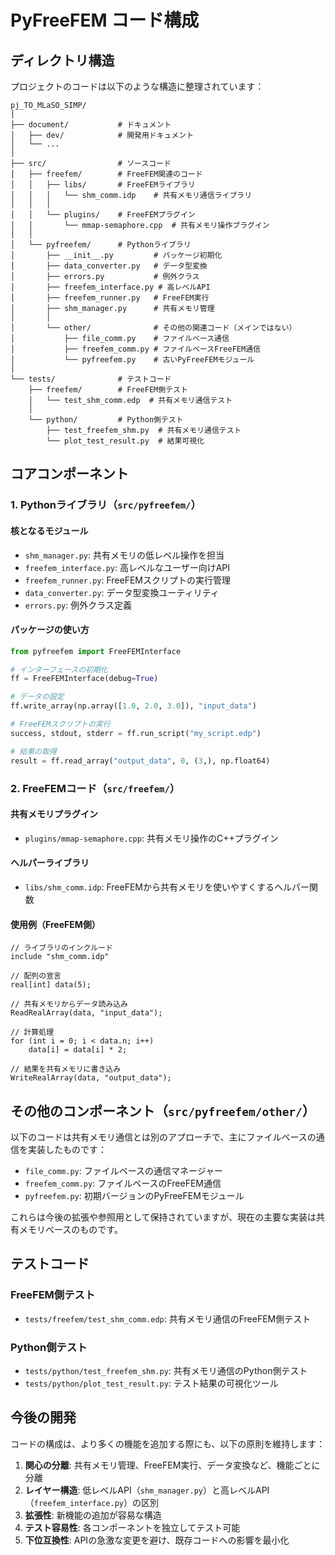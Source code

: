 # PyFreeFEM コード構成

## ディレクトリ構造

プロジェクトのコードは以下のような構造に整理されています：

```
pj_TO_MLaSO_SIMP/
│
├── document/           # ドキュメント
│   ├── dev/            # 開発用ドキュメント
│   └── ...
│
├── src/                # ソースコード
│   ├── freefem/        # FreeFEM関連のコード
│   │   ├── libs/       # FreeFEMライブラリ
│   │   │   └── shm_comm.idp    # 共有メモリ通信ライブラリ
│   │   │
│   │   └── plugins/    # FreeFEMプラグイン
│   │       └── mmap-semaphore.cpp  # 共有メモリ操作プラグイン
│   │
│   └── pyfreefem/      # Pythonライブラリ
│       ├── __init__.py         # パッケージ初期化
│       ├── data_converter.py   # データ型変換
│       ├── errors.py           # 例外クラス
│       ├── freefem_interface.py # 高レベルAPI
│       ├── freefem_runner.py   # FreeFEM実行
│       ├── shm_manager.py      # 共有メモリ管理
│       │
│       └── other/              # その他の関連コード（メインではない）
│           ├── file_comm.py    # ファイルベース通信
│           ├── freefem_comm.py # ファイルベースFreeFEM通信
│           └── pyfreefem.py    # 古いPyFreeFEMモジュール
│
└── tests/              # テストコード
    ├── freefem/        # FreeFEM側テスト
    │   └── test_shm_comm.edp  # 共有メモリ通信テスト
    │
    └── python/         # Python側テスト
        ├── test_freefem_shm.py  # 共有メモリ通信テスト
        └── plot_test_result.py  # 結果可視化
```

## コアコンポーネント

### 1. Pythonライブラリ（`src/pyfreefem/`）

#### 核となるモジュール
- `shm_manager.py`: 共有メモリの低レベル操作を担当
- `freefem_interface.py`: 高レベルなユーザー向けAPI
- `freefem_runner.py`: FreeFEMスクリプトの実行管理
- `data_converter.py`: データ型変換ユーティリティ
- `errors.py`: 例外クラス定義

#### パッケージの使い方
```python
from pyfreefem import FreeFEMInterface

# インターフェースの初期化
ff = FreeFEMInterface(debug=True)

# データの設定
ff.write_array(np.array([1.0, 2.0, 3.0]), "input_data")

# FreeFEMスクリプトの実行
success, stdout, stderr = ff.run_script("my_script.edp")

# 結果の取得
result = ff.read_array("output_data", 0, (3,), np.float64)
```

### 2. FreeFEMコード（`src/freefem/`）

#### 共有メモリプラグイン
- `plugins/mmap-semaphore.cpp`: 共有メモリ操作のC++プラグイン

#### ヘルパーライブラリ
- `libs/shm_comm.idp`: FreeFEMから共有メモリを使いやすくするヘルパー関数

#### 使用例（FreeFEM側）
```
// ライブラリのインクルード
include "shm_comm.idp"

// 配列の宣言
real[int] data(5);

// 共有メモリからデータ読み込み
ReadRealArray(data, "input_data");

// 計算処理
for (int i = 0; i < data.n; i++)
    data[i] = data[i] * 2;

// 結果を共有メモリに書き込み
WriteRealArray(data, "output_data");
```

## その他のコンポーネント（`src/pyfreefem/other/`）

以下のコードは共有メモリ通信とは別のアプローチで、主にファイルベースの通信を実装したものです：

- `file_comm.py`: ファイルベースの通信マネージャー
- `freefem_comm.py`: ファイルベースのFreeFEM通信
- `pyfreefem.py`: 初期バージョンのPyFreeFEMモジュール

これらは今後の拡張や参照用として保持されていますが、現在の主要な実装は共有メモリベースのものです。

## テストコード

### FreeFEM側テスト
- `tests/freefem/test_shm_comm.edp`: 共有メモリ通信のFreeFEM側テスト

### Python側テスト
- `tests/python/test_freefem_shm.py`: 共有メモリ通信のPython側テスト
- `tests/python/plot_test_result.py`: テスト結果の可視化ツール

## 今後の開発

コードの構成は、より多くの機能を追加する際にも、以下の原則を維持します：

1. **関心の分離**: 共有メモリ管理、FreeFEM実行、データ変換など、機能ごとに分離
2. **レイヤー構造**: 低レベルAPI（`shm_manager.py`）と高レベルAPI（`freefem_interface.py`）の区別
3. **拡張性**: 新機能の追加が容易な構造
4. **テスト容易性**: 各コンポーネントを独立してテスト可能
5. **下位互換性**: APIの急激な変更を避け、既存コードへの影響を最小化 